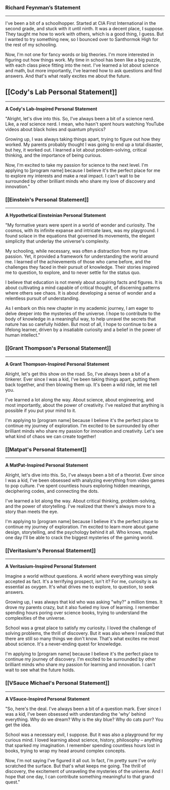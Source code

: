 ### Richard Feynman’s Statement
---
I've been a bit of a schoolhopper. Started at CIA First International in the second grade, and stuck with it until ninth. It was a decent place, I suppose. They taught me how to work with others, which is a good thing, I guess. But I wanted to try something new, so I bounced over to Santhormok High for the rest of my schooling.

Now, I'm not one for fancy words or big theories. I'm more interested in figuring out how things work. My time in school has been like a big puzzle, with each class piece fitting into the next. I've learned a lot about science and math, but more importantly, I've learned how to ask questions and find answers. And that's what really excites me about the future.

## [[Cody's Lab Personal Statement]]
---
**A Cody's Lab-Inspired Personal Statement**

"Alright, let's dive into this. So, I've always been a bit of a science nerd. Like, a _real_ science nerd. I mean, who hasn't spent hours watching YouTube videos about black holes and quantum physics?

Growing up, I was always taking things apart, trying to figure out how they worked. My parents probably thought I was going to end up a total disaster, but hey, it worked out. I learned a lot about problem-solving, critical thinking, and the importance of being curious.

Now, I'm excited to take my passion for science to the next level. I'm applying to [program name] because I believe it's the perfect place for me to explore my interests and make a real impact. I can't wait to be surrounded by other brilliant minds who share my love of discovery and innovation."

### [[Einstein's Personal Statement]]
---

**A Hypothetical Einsteinian Personal Statement**

"My formative years were spent in a world of wonder and curiosity. The cosmos, with its infinite expanse and intricate laws, was my playground. I found solace in the equations that governed its movements, the elegant simplicity that underlay the universe's complexity.

My schooling, while necessary, was often a distraction from my true passion. Yet, it provided a framework for understanding the world around me. I learned of the achievements of those who came before, and the challenges they faced in their pursuit of knowledge. Their stories inspired me to question, to explore, and to never settle for the status quo.

I believe that education is not merely about acquiring facts and figures. It is about cultivating a mind capable of critical thought, of discerning patterns where others see chaos. It is about developing a sense of wonder and a relentless pursuit of understanding.

As I embark on this new chapter in my academic journey, I am eager to delve deeper into the mysteries of the universe. I hope to contribute to the body of knowledge in a meaningful way, to help unravel the secrets that nature has so carefully hidden. But most of all, I hope to continue to be a lifelong learner, driven by a insatiable curiosity and a belief in the power of human intellect."

### [[Grant Thompson's Personal Statement]]
---
**A Grant Thompson-Inspired Personal Statement**

Alright, let's get this show on the road. So, I've always been a bit of a tinkerer. Ever since I was a kid, I've been taking things apart, putting them back together, and then blowing them up. It's been a wild ride, let me tell you.

I've learned a lot along the way. About science, about engineering, and most importantly, about the power of creativity. I've realized that anything is possible if you put your mind to it.

I'm applying to [program name] because I believe it's the perfect place to continue my journey of exploration. I'm excited to be surrounded by other brilliant minds who share my passion for innovation and creativity. Let's see what kind of chaos we can create together!


### [[Matpat's Personal Statement]]
---

**A MatPat-Inspired Personal Statement**

Alright, let's dive into this. So, I've always been a bit of a theorist. Ever since I was a kid, I've been obsessed with analyzing everything from video games to pop culture. I've spent countless hours exploring hidden meanings, deciphering codes, and connecting the dots.

I've learned a lot along the way. About critical thinking, problem-solving, and the power of storytelling. I've realized that there's always more to a story than meets the eye.

I'm applying to [program name] because I believe it's the perfect place to continue my journey of exploration. I'm excited to learn more about game design, storytelling, and the psychology behind it all. Who knows, maybe one day I'll be able to crack the biggest mysteries of the gaming world.


### [[Veritasium's Peronsal Statement]]
---

**A Veritasium-Inspired Personal Statement**

Imagine a world without questions. A world where everything was simply accepted as fact. It's a terrifying prospect, isn't it? For me, curiosity is as essential as oxygen. It's what drives me to explore, to question, to seek answers.

Growing up, I was always that kid who was asking "why?" a million times. It drove my parents crazy, but it also fueled my love of learning. I remember spending hours poring over science books, trying to understand the complexities of the universe.

School was a great place to satisfy my curiosity. I loved the challenge of solving problems, the thrill of discovery. But it was also where I realized that there are still so many things we don't know. That's what excites me most about science. It's a never-ending quest for knowledge.

I'm applying to [program name] because I believe it's the perfect place to continue my journey of discovery. I'm excited to be surrounded by other brilliant minds who share my passion for learning and innovation. I can't wait to see what the future holds.

### [[VSauce Michael's Personal Statement]]
---
**A VSauce-Inspired Personal Statement**

"So, here's the deal. I've always been a bit of a question mark. Ever since I was a kid, I've been obsessed with understanding the 'why' behind everything. Why do we dream? Why is the sky blue? Why do cats purr? You get the idea.

School was a necessary evil, I suppose. But it was also a playground for my curious mind. I loved learning about science, history, philosophy – anything that sparked my imagination. I remember spending countless hours lost in books, trying to wrap my head around complex concepts.

Now, I'm not saying I've figured it all out. In fact, I'm pretty sure I've only scratched the surface. But that's what keeps me going. The thrill of discovery, the excitement of unraveling the mysteries of the universe. And I hope that one day, I can contribute something meaningful to that grand quest."
